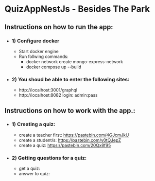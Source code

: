 # QuizAppNestJs - Besides The Park

## Instructions on how to run the app:
- ### 1) Configure docker
    - Start docker engine 
    - Run follwing commands: 
      - docker network create mongo-express-network
      - docker compose up --build
- ### 2) You shoud be able to enter the following sites:
    - http://localhost:3001/graphql
    - http://localhost:8082 login: admin:pass
## Instructions on how to work with the app.:
- ### 1) Creating a quiz:
    - create a teacher first: https://pastebin.com/4GJcmJkU
    - create a student/s: https://pastebin.com/v0tQJepZ
    - create a quiz: https://pastebin.com/20Qx8f95
- ### 2) Getting questions for a quiz:
    - get a quiz:
    - answer to quiz: 
